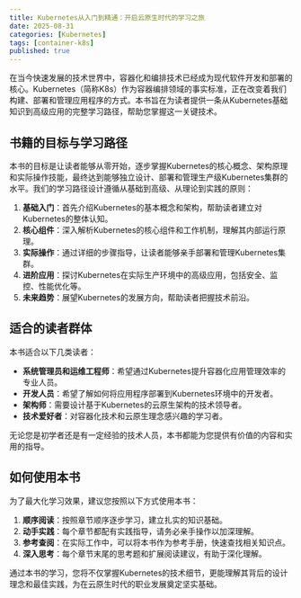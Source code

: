 ```yaml
---
title: Kubernetes从入门到精通：开启云原生时代的学习之旅
date: 2025-08-31
categories: [Kubernetes]
tags: [container-k8s]
published: true
---
```


在当今快速发展的技术世界中，容器化和编排技术已经成为现代软件开发和部署的核心。Kubernetes（简称K8s）作为容器编排领域的事实标准，正在改变着我们构建、部署和管理应用程序的方式。本书旨在为读者提供一条从Kubernetes基础知识到高级应用的完整学习路径，帮助您掌握这一关键技术。

## 书籍的目标与学习路径

本书的目标是让读者能够从零开始，逐步掌握Kubernetes的核心概念、架构原理和实际操作技能，最终达到能够独立设计、部署和管理生产级Kubernetes集群的水平。我们的学习路径设计遵循从基础到高级、从理论到实践的原则：

1. **基础入门**：首先介绍Kubernetes的基本概念和架构，帮助读者建立对Kubernetes的整体认知。
2. **核心组件**：深入解析Kubernetes的核心组件和工作机制，理解其内部运行原理。
3. **实际操作**：通过详细的步骤指导，让读者能够亲手部署和管理Kubernetes集群。
4. **进阶应用**：探讨Kubernetes在实际生产环境中的高级应用，包括安全、监控、性能优化等。
5. **未来趋势**：展望Kubernetes的发展方向，帮助读者把握技术前沿。

## 适合的读者群体

本书适合以下几类读者：

- **系统管理员和运维工程师**：希望通过Kubernetes提升容器化应用管理效率的专业人员。
- **开发人员**：希望了解如何将应用程序部署到Kubernetes环境中的开发者。
- **架构师**：需要设计基于Kubernetes的云原生架构的技术领导者。
- **技术爱好者**：对容器化技术和云原生理念感兴趣的学习者。

无论您是初学者还是有一定经验的技术人员，本书都能为您提供有价值的内容和实用的指导。

## 如何使用本书

为了最大化学习效果，建议您按照以下方式使用本书：

1. **顺序阅读**：按照章节顺序逐步学习，建立扎实的知识基础。
2. **动手实践**：每个章节都配有实践指导，请务必亲手操作以加深理解。
3. **参考查阅**：在实际工作中，可以将本书作为参考手册，快速查找相关知识点。
4. **深入思考**：每个章节末尾的思考题和扩展阅读建议，有助于深化理解。

通过本书的学习，您将不仅掌握Kubernetes的技术细节，更能理解其背后的设计理念和最佳实践，为在云原生时代的职业发展奠定坚实基础。